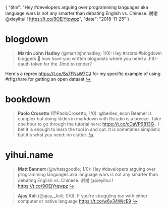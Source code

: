 {
  "title": "Hey #developers arguing over programming languages aka language wars is not any smarter than debating English vs. Chinese. 谢谢 @xieyihui ! https://t.co/9OEjYtqwpz",
  "date": "2018-11-25"
}

# blogdown

> **Martin John Hadley** (@martinjhnhadley; 1/0): Hey #rstats #blogdown bloggers 👋 how have you written blogposts where you need a .httr-oauth token for the .Rmd to render?
>
Here's a reprex https://t.co/Ss7FNsW7CJ for my specific example of using #rfigshare for getting an open dataset  [&#8618;](https://twitter.com/xieyihui/status/1066301348554162176)

<!-- -->


# bookdown

> **Paolo Crosetto** (@PaoloCrosetto; 1/0): @benleo_econ Beamer is complex but doing slides in markdown with Rstudio is a breeze. Take one hour to go through the tutorial here: https://t.co/cDaVP9813G . I bet it is enough to learn the tool in and out. It is sometimes simplistic but it's what you need: no clutter.  [&#8618;](https://twitter.com/xieyihui/status/1066230617111707648)

<!-- -->


# yihui.name

> **Matt Bannert** (@whatsgoodio; 1/0): Hey #developers arguing over programming languages aka language wars is not any smarter than debating English vs. Chinese. 谢谢 @xieyihui !
https://t.co/9OEjYtqwpz  [&#8618;](https://twitter.com/xieyihui/status/1066360469605228544)

<!-- -->


> **Ajay Koli** (@ajay__koli; 0/0): If you're struggling too with either computer or native language  https://t.co/w6y34WjcE9  [&#8618;](https://twitter.com/xieyihui/status/1066182639323963392)

<!-- -->


